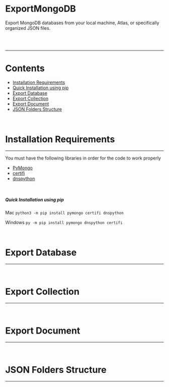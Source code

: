 # ExportMongoDB
Export MongoDB databases from your local machine, Atlas, or specifically organized JSON files.

<br>
<br>

---

# Contents

- [Installation Requirements](#installation-requirements)
- [Quick Installation using pip](#quick-installation-using-pip)
- [Export Database](#export-database)
- [Export Collection](#export-collection)
- [Export Document](#export-document)
- [JSON Folders Structure](#json-folders-structure)

<br>

# Installation Requirements
---

You must have the following libraries in order for the code to work properly 

- [PyMongo](https://pymongo.readthedocs.io/en/stable/installation.html)
- [certifi](https://pypi.org/project/certifi/)
- [dnspython](https://pypi.org/project/dnspython/)  

<br>

##### Quick Installation using pip

Mac
`python3 -m pip install pymongo certifi dnspython`  

Windows
`py -m pip install pymongo dnspython certifi`

<br>

# Export Database
---

<br>

# Export Collection
---

<br>

# Export Document
---

<br>

# JSON Folders Structure
---

<br>

